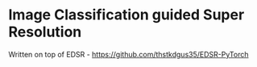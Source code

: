 # Image Classification guided Super Resolution

Written on top of EDSR - https://github.com/thstkdgus35/EDSR-PyTorch 
